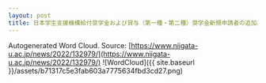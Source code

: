 ```yaml
---
layout: post
title: 日本学生支援機構給付奨学金および貸与（第一種・第二種）奨学金新規申請者の追加募集について
---
```

Autogenerated Word Cloud.
Source\: [https://www.niigata-u.ac.jp/news/2022/132979/](https://www.niigata-u.ac.jp/news/2022/132979/)
![WordCloud]({{ site.baseurl }}/assets/b71317c5e3fab603a7775634fbd3cd27.png)